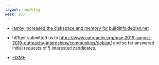 ```yaml
---
layout: new/blog
week: 200
---
```


* [lamby increased the diskspace and memory for buildinfo.debian.net](http://buildinfo.debian.net/)

* h01ger submitted us to https://www.outreachy.org/may-2019-august-2019-outreachy-internships/communities/debian/ and so far answered initial requests of 5 interested candidates.

* [FIXME](https://code.qt.io/cgit/qt/qtbase.git/commit/?id=1ffcca4cc208c48ddb06b6a23abf1756f9724351)
